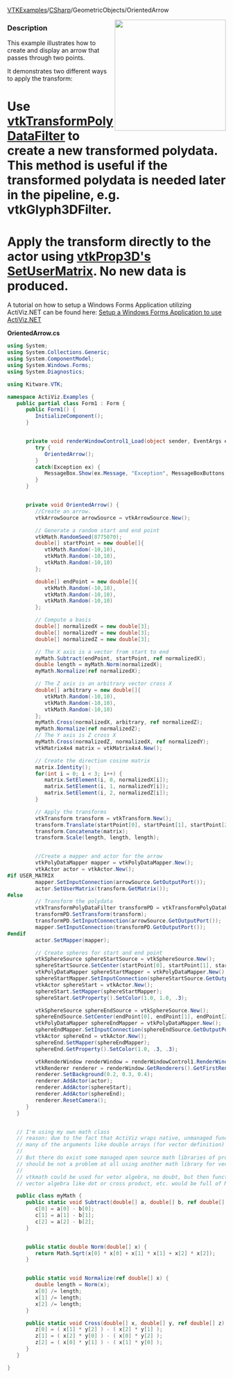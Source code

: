 [VTKExamples](/index/)/[CSharp](/CSharp)/GeometricObjects/OrientedArrow

<img align="right" src="https://github.com/lorensen/VTKExamples/blob/gh-pages/Testing/Baseline/GeometricObjects/TestOrientedArrow.png?raw=true" width="256" />

### Description
This example illustrates how to create and display an arrow that passes through two points.

It demonstrates two different ways to apply the transform:
# Use [vtkTransformPolyDataFilter](http://www.vtk.org/doc/nightly/html/classvtkTransformPolyDataFilter.html) to create a new transformed polydata. This method is useful if the transformed polydata is needed later in the pipeline, e.g. vtkGlyph3DFilter.
# Apply the transform directly to the actor using [vtkProp3D's SetUserMatrix](http://www.vtk.org/doc/nightly/html/classvtkProp3D.html#a950378fc70405a58bd998c00f84a39a3). No new data is produced.<br />
A tutorial on how to setup a Windows Forms Application utilizing ActiViz.NET can be found here: [Setup a Windows Forms Application to use ActiViz.NET](http://www.vtk.org/Wiki/VTK/CSharp/ActiViz.NET)

**OrientedArrow.cs**
```csharp
using System;
using System.Collections.Generic;
using System.ComponentModel;
using System.Windows.Forms;
using System.Diagnostics;

using Kitware.VTK;

namespace ActiViz.Examples {
   public partial class Form1 : Form {
      public Form1() {
         InitializeComponent();
      }


      private void renderWindowControl1_Load(object sender, EventArgs e) {
         try {
            OrientedArrow();
         }
         catch(Exception ex) {
            MessageBox.Show(ex.Message, "Exception", MessageBoxButtons.OK);
         }
      }


      private void OrientedArrow() {
         //Create an arrow.
         vtkArrowSource arrowSource = vtkArrowSource.New();

         // Generate a random start and end point
         vtkMath.RandomSeed(8775070);
         double[] startPoint = new double[]{
            vtkMath.Random(-10,10),
            vtkMath.Random(-10,10),
            vtkMath.Random(-10,10)
         };

         double[] endPoint = new double[]{
            vtkMath.Random(-10,10),
            vtkMath.Random(-10,10),
            vtkMath.Random(-10,10)
         };

         // Compute a basis
         double[] normalizedX = new double[3];
         double[] normalizedY = new double[3];
         double[] normalizedZ = new double[3];

         // The X axis is a vector from start to end
         myMath.Subtract(endPoint, startPoint, ref normalizedX);
         double length = myMath.Norm(normalizedX);
         myMath.Normalize(ref normalizedX);

         // The Z axis is an arbitrary vector cross X
         double[] arbitrary = new double[]{
            vtkMath.Random(-10,10),
            vtkMath.Random(-10,10),
            vtkMath.Random(-10,10)
         };
         myMath.Cross(normalizedX, arbitrary, ref normalizedZ);
         myMath.Normalize(ref normalizedZ);
         // The Y axis is Z cross X
         myMath.Cross(normalizedZ, normalizedX, ref normalizedY);
         vtkMatrix4x4 matrix = vtkMatrix4x4.New();

         // Create the direction cosine matrix
         matrix.Identity();
         for(int i = 0; i < 3; i++) {
            matrix.SetElement(i, 0, normalizedX[i]);
            matrix.SetElement(i, 1, normalizedY[i]);
            matrix.SetElement(i, 2, normalizedZ[i]);
         }

         // Apply the transforms
         vtkTransform transform = vtkTransform.New();
         transform.Translate(startPoint[0], startPoint[1], startPoint[2]);
         transform.Concatenate(matrix);
         transform.Scale(length, length, length);


         //Create a mapper and actor for the arrow
         vtkPolyDataMapper mapper = vtkPolyDataMapper.New();
         vtkActor actor = vtkActor.New();
#if USER_MATRIX
         mapper.SetInputConnection(arrowSource.GetOutputPort());
         actor.SetUserMatrix(transform.GetMatrix());
#else
         // Transform the polydata
         vtkTransformPolyDataFilter transformPD = vtkTransformPolyDataFilter.New();
         transformPD.SetTransform(transform);
         transformPD.SetInputConnection(arrowSource.GetOutputPort());
         mapper.SetInputConnection(transformPD.GetOutputPort());
#endif
         actor.SetMapper(mapper);

         // Create spheres for start and end point
         vtkSphereSource sphereStartSource = vtkSphereSource.New();
         sphereStartSource.SetCenter(startPoint[0], startPoint[1], startPoint[2]);
         vtkPolyDataMapper sphereStartMapper = vtkPolyDataMapper.New();
         sphereStartMapper.SetInputConnection(sphereStartSource.GetOutputPort());
         vtkActor sphereStart = vtkActor.New();
         sphereStart.SetMapper(sphereStartMapper);
         sphereStart.GetProperty().SetColor(1.0, 1.0, .3);

         vtkSphereSource sphereEndSource = vtkSphereSource.New();
         sphereEndSource.SetCenter(endPoint[0], endPoint[1], endPoint[2]);
         vtkPolyDataMapper sphereEndMapper = vtkPolyDataMapper.New();
         sphereEndMapper.SetInputConnection(sphereEndSource.GetOutputPort());
         vtkActor sphereEnd = vtkActor.New();
         sphereEnd.SetMapper(sphereEndMapper);
         sphereEnd.GetProperty().SetColor(1.0, .3, .3);

         vtkRenderWindow renderWindow = renderWindowControl1.RenderWindow;
         vtkRenderer renderer = renderWindow.GetRenderers().GetFirstRenderer();
         renderer.SetBackground(0.2, 0.3, 0.4);
         renderer.AddActor(actor);
         renderer.AddActor(sphereStart);
         renderer.AddActor(sphereEnd);
         renderer.ResetCamera();
      }
   }


   // I'm using my own math class
   // reason: due to the fact that ActiViz wraps native, unmanaged functions in class vtkMath
   // many of the arguments like double arrays (for vector definition) has to be passed by an IntPtr.
   //
   // But there do exist some managed open source math libraries of professional quality, that it
   // should be not a problem at all using another math library for vector algebra.
   //   
   // vtkmath could be used for vetor algebra, no doubt, but then functions which heavily relies on 
   // vector algebra like dot or cross product, etc. would be full of Marshaling code.

   public class myMath {
      public static void Subtract(double[] a, double[] b, ref double[] c) {
         c[0] = a[0] - b[0];
         c[1] = a[1] - b[1];
         c[2] = a[2] - b[2];
      }


      public static double Norm(double[] x) {
         return Math.Sqrt(x[0] * x[0] + x[1] * x[1] + x[2] * x[2]);
      }


      public static void Normalize(ref double[] x) {
         double length = Norm(x);
         x[0] /= length;
         x[1] /= length;
         x[2] /= length;
      }

      public static void Cross(double[] x, double[] y, ref double[] z) {
         z[0] = ( x[1] * y[2] ) - ( x[2] * y[1] );
         z[1] = ( x[2] * y[0] ) - ( x[0] * y[2] );
         z[2] = ( x[0] * y[1] ) - ( x[1] * y[0] );
      }
   }

}
```
